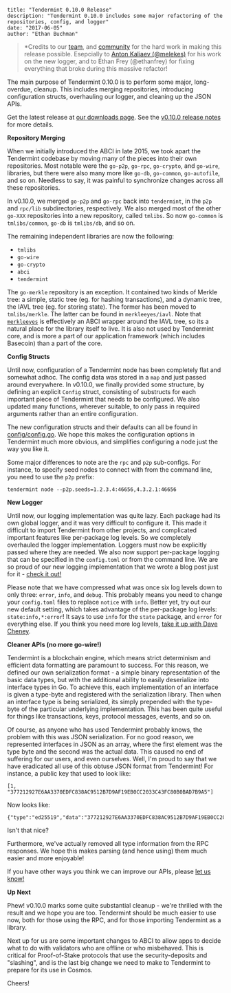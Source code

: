 ~~~
title: "Tendermint 0.10.0 Release"
description: "Tendermint 0.10.0 includes some major refactoring of the repositories, config, and logger"
date: "2017-06-05"
author: "Ethan Buchman"
~~~

> *Credits to our [team](/about),
> and [community](http://forum.tendermint.com:3000/) for the hard work in making this
> release possible. Esepcially to [Anton Kaliaev (@melekes)](https://twitter.com/akaliaev)
> for his work on the new logger, and to Ethan Frey (@ethanfrey) for fixing everything that
> broke during this massive refactor!

The main purpose of Tendermint 0.10.0 is to perform some major, long-overdue, cleanup.
This includes merging repositories, introducing configuration structs,
overhauling our logger, and cleaning up the JSON APIs.

Get the latest release at [our downloads page](/download).
See the [v0.10.0 release
notes](https://github.com/tendermint/tendermint/blob/master/CHANGELOG.md#0100-june-2-2017) for more details.

**Repository Merging**

When we initially introduced the ABCI in late 2015, we took apart the Tendermint codebase by moving many of the pieces
into their own repositories. Most notable were the `go-p2p`, `go-rpc`, `go-crypto`, and `go-wire`, libraries, but there
were also many more like `go-db`, `go-common`, `go-autofile`, and so on. Needless to say, it was painful to synchronize changes
across all these repositories.

In v0.10.0, we merged `go-p2p` and `go-rpc` back into `tendermint`, in the `p2p` and `rpc/lib` subdirectories, respectively.
We also merged most of the other `go-XXX` repositories into a new repository, called `tmlibs`.
So now `go-common` is `tmlibs/common`, `go-db` is `tmlibs/db`, and so on.

The remaining independent libraries are now the following:

- `tmlibs`
- `go-wire`
- `go-crypto`
- `abci`
- `tendermint`

The `go-merkle` repository is an exception. It contained two kinds of Merkle tree: a simple, static tree (eg. for hashing transactions),
and a dynamic tree, the IAVL tree (eg. for storing state). The former has been moved to `tmlibs/merkle`. The latter can be found in `merkleeyes/iavl`.
Note that [`merkleeyes`](https://github.com/tendermint/merkleeyes) is effectively an ABCI wrapper around the IAVL tree, so its a natural place for the library itself to live. It is also not used
by Tendermint core, and is more a part of our application framework (which includes Basecoin) than a part of the core.

**Config Structs**

Until now, configuration of a Tendermint node has been completely flat and somewhat adhoc. The config data was stored in a `map` and just passed around everywhere.
In v0.10.0, we finally provided some structure, by defining an explicit `Config` struct, consisting of substructs for each important piece of Tendermint that needs to be configured. We also updated many functions, wherever suitable, to only pass in required arguments rather than an entire configuration.

The new configuration structs and their defaults can all be found in [config/config.go](https://github.com/tendermint/tendermint/blob/master/config/config.go#L11).
We hope this makes the configuration options in Tendermint much more obvious, and simplifies configuring a node just the way you like it.

Some major differences to note are the `rpc` and `p2p` sub-configs. For instance, to specify seed nodes to connect with from the command line, you need to use the `p2p` prefix:

```
tendermint node --p2p.seeds=1.2.3.4:46656,4.3.2.1:46656
```

**New Logger**

Until now, our logging implementation was quite lazy. Each package had its own global logger, and it was very difficult to configure it.
This made it difficult to import Tendermint from other projects, and complicated important features like per-package log levels.
So we completely overhauled the logger implementation. Loggers must now be explicitly passed where they are needed.
We also now support per-package logging that can be specified in the `config.toml` or from the command line.
We are so proud of our new logging implementation that we wrote a blog post just for it - [check it out!](/blog/abstracting-the-logger-interface-in-go)

Please note that we have compressed what was once six log levels down to only three: `error`, `info`, and `debug`.
This probably means you need to change your `config.toml` files to replace `notice` with `info`.
Better yet, try out our new default setting, which takes advantage of the per-package log levels: `state:info,*:error`!
It says to use `info` for the `state` package, and `error` for everything else.
If you think you need more log levels, [take it up with Dave Cheney](https://dave.cheney.net/2015/11/05/lets-talk-about-logging).

**Cleaner APIs (no more go-wire!)**

Tendermint is a blockchain engine, which means strict determinism and efficient data formatting are paramount to success.
For this reason, we defined our own serialization format - a simple binary representation of the basic data types, but with the additional
ability to easily deserialize into interface types in Go. To achieve this, each implementation of an interface is given a type-byte and registered
with the serialization library. Then when an interface type is being serialized, its simply prepended with the type-byte of the particular underlying implementation.
This has been quite useful for things like transactions, keys, protocol messages, events, and so on.

Of course, as anyone who has used Tendermint probably knows, the problem with this was JSON serialization. For no good reason, we represented interfaces in JSON as an array, where the first element was the type byte and the second was the actual data. This caused no end of suffering for our users, and even ourselves.
Well, I'm proud to say that we have eradicated all use of this obtuse JSON format from Tendermint! For instance, a public key that used to look like:

```
[1, "377212927E6AA3370EDFC838AC9512B7D9AF19EB0CC2033C43FC80B0BAD7B9A5"]
```

Now looks like:

```
{"type":"ed25519","data":"377212927E6AA3370EDFC838AC9512B7D9AF19EB0CC2033C43FC80B0BAD7B9A5"}
```

Isn't that nice?

Furthermore, we've actually removed all type information from the RPC responses. We hope this makes parsing (and hence using) them much easier and more enjoyable!

If you have other ways you think we can improve our APIs, please [let us know!](https://github.com/tendermint/tendermint/issues/new)

**Up Next**

Phew! v0.10.0 marks some quite substantial cleanup - we're thrilled with the result and we hope you are too.
Tendermint should be much easier to use now, both for those using the RPC, and for those importing Tendermint as a library.

Next up for us are some important changes to ABCI to allow apps to decide what to do with validators who are offline or who misbehaved.
This is critical for Proof-of-Stake protocols that use the security-deposits and "slashing", and is the last big change we need to make to Tendermint
to prepare for its use in Cosmos.

Cheers!
